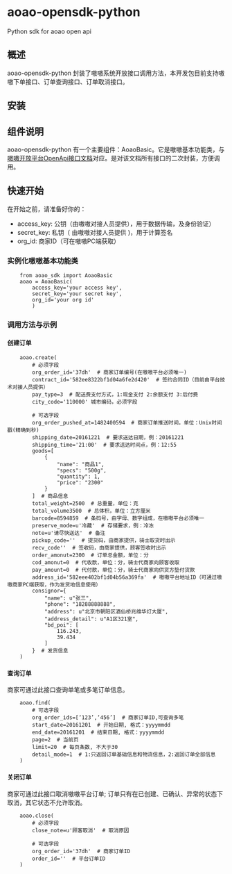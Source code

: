 # aoao-opensdk-python
Python sdk for aoao open api

## 概述
aoao-opensdk-python 封装了嗷嗷系统开放接口调用方法，本开发包目前支持嗷嗷下单接口、订单查询接口、订单取消接口。

## 安装


## 组件说明
aoao-opensdk-python 有一个主要组件：AoaoBasic。它是嗷嗷基本功能类，与[嗷嗷开放平台OpenApi接口文档](http://docs.o3cloud.cn/v3/)对应。是对该文档所有接口的二次封装，方便调用。


## 快速开始
在开始之前，请准备好你的：

* access_key: 公钥（由嗷嗷对接人员提供），用于数据传输，及身份验证）
* secret_key: 私钥（ 由嗷嗷对接人员提供 )，用于计算签名
* org_id: 商家ID（可在嗷嗷PC端获取）

### 实例化嗷嗷基本功能类

```
    from aoao_sdk import AoaoBasic
    aoao = AoaoBasic(
        access_key='your access key',
        secret_key='your secret key',
        org_id='your org id'
        )
```

### 调用方法与示例

#### 创建订单

```
    aoao.create(
        # 必须字段
        org_order_id='37dh'  # 商家订单编号(在嗷嗷平台必须唯一)
        contract_id='582ee8322bf1d04a6fe2d420'  # 签约合同ID（目前由平台技术对接人员提供）
        pay_type=3  # 配送费支付方式，1:现金支付 2:余额支付 3:后付费
        city_code='110000' 城市编码，必须字段

        # 可选字段
        org_order_pushed_at=1482400594  # 商家订单推送时间，单位：Unix时间戳(精确到秒)
        shipping_date=20161221  # 要求送达日期，例：20161221
        shipping_time='21:00'  # 要求送达时间点，例：12:55
        goods=[
            {
                "name": "商品1",
                "specs": "500g",
                "quantity": 1,
                "price": "2300"
            }
        ]  # 商品信息
        total_weight=2500  # 总重量，单位：克
        total_volume3500  # 总体积，单位：立方厘米
        barcode=8594859  # 条码号，由字母、数字组成，在嗷嗷平台必须唯一
        preserve_mode=u'冷藏'  # 存储要求，例：冷冻
        note=u'请尽快送达'  # 备注
        pickup_code=''  # 提货码，由商家提供，骑士取货时出示
        recv_code''  # 签收码，由商家提供，顾客签收时出示
        order_amonut=2300  # 订单总金额，单位：分
        cod_amonut=0  # 代收款，单位：分，骑士代商家向顾客收取
        pay_amount=0  # 代付款，单位：分，骑士代商家向供货方垫付货款
        address_id='582eee402bf1d04b56a369fa'  # 嗷嗷平台地址ID（可通过嗷嗷商家PC端获取，作为发货地信息使用）
        consignor={
            "name": u"张三",
            "phone": "18288888888",
            "address": u"北京市朝阳区酒仙桥兆维华灯大厦",
            "address_detail": u"A1区321室",
            "bd_poi": [
                116.243,
                39.434
            ]
        }  # 发货信息
    )
```

#### 查询订单
商家可通过此接口查询单笔或多笔订单信息。

```
    aoao.find(
        # 可选字段
        org_order_ids=[‘123’,‘456’]  # 商家订单ID,可查询多笔
        start_date=20161201  # 开始日期, 格式：yyyymmdd
        end_date=20161201  # 结束日期, 格式：yyyymmdd
        page=2  # 当前页
        limit=20  # 每页条数, 不大于30
        detail_mode=1  # 1:只返回订单基础信息和物流信息，2:返回订单全部信息
    )
```

#### 关闭订单
商家可通过此接口取消嗷嗷平台订单;
订单只有在已创建、已确认、异常的状态下取消，其它状态不允许取消。

```
    aoao.close(
        # 必须字段
        close_note=u'顾客取消'  # 取消原因

        # 可选字段
        org_order_id='37dh'  # 商家订单ID
        order_id=''  # 平台订单ID
    )
```
